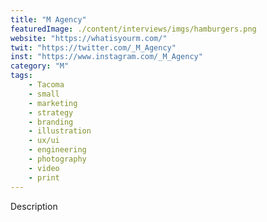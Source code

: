 ```yaml
---
title: "M Agency"
featuredImage: ./content/interviews/imgs/hamburgers.png
website: "https://whatisyourm.com/"
twit: "https://twitter.com/_M_Agency"
inst: "https://www.instagram.com/_M_Agency"
category: "M"
tags:
    - Tacoma
    - small
    - marketing
    - strategy
    - branding
    - illustration
    - ux/ui
    - engineering
    - photography
    - video
    - print
---
```


Description
